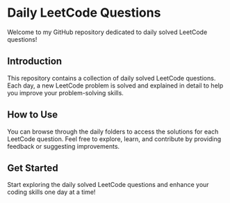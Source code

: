 # Daily LeetCode Questions

Welcome to my GitHub repository dedicated to daily solved LeetCode questions!

## Introduction
This repository contains a collection of daily solved LeetCode questions. Each day, a new LeetCode problem is solved and explained in detail to help you improve your problem-solving skills.


## How to Use
You can browse through the daily folders to access the solutions for each LeetCode question. Feel free to explore, learn, and contribute by providing feedback or suggesting improvements.

## Get Started
Start exploring the daily solved LeetCode questions and enhance your coding skills one day at a time!
